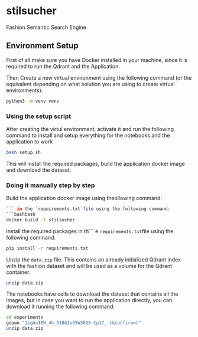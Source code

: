 # stilsucher
Fashion Semantic Search Engine

## Environment Setup

First of all make sure you have Docker installed in your machine, since it is required to run the Qdrant and the Application.

Then Create a new virtual environment using the following command (or the equivalent depending on what solution you are using to create virtual environments):
```bash
python3 -m venv venv
```

### Using the setup script

After creating the virtul environment, activate it and run the following command to install and setup everything for the notebooks and the application to work
```bash
bash setup.sh
```

This will install the required packages, build the application docker image and download the dataset.

### Doing it manually step by step

Build the application docker image using theollowing command:
```bash
``` in the `requirements.txt`file using the following command:
```bashbash
docker build -t stilsucher .
``` 

Install the required packages in th```
e `requirements.txt`file using the following command:
```bash
pip install -r requirements.txt
```

Unzip the `data.zip` file. This contains an already initialized Qdrant index with the fashion dataset and will be used as a volume for the Qdrant container.
```bash
unzip data.zip
```

The notebooks have cells to download the dataset that contains all the images, but in case you want to run the application directly, you can download it running the following command:
```bash
cd experiments
gdown "1igAuIEW_4h_51BG1o05WS0Q0-Cp17_-t&confirm=t"
unzip data.zip
```
